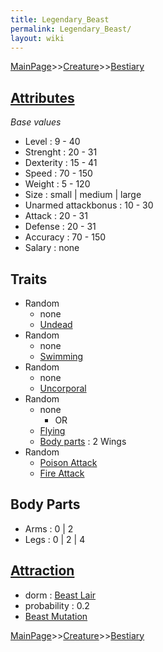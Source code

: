 ```yaml
---
title: Legendary_Beast
permalink: Legendary_Beast/
layout: wiki
---
```


[MainPage](/keeperrl_wiki/ "wikilink")>>[Creature](/keeperrl_wiki/Creature_Guide "wikilink")>>[Bestiary](/keeperrl_wiki/Bestiary "wikilink")

[Attributes](/keeperrl_wiki/Attributes "wikilink")
-------------------------------------

*Base values*

-   Level : 9 - 40
-   Strenght : 20 - 31
-   Dexterity : 15 - 41
-   Speed : 70 - 150
-   Weight : 5 - 120
-   Size : small | medium | large
-   Unarmed attackbonus : 10 - 30
-   Attack : 20 - 31
-   Defense : 20 - 31
-   Accuracy : 70 - 150
-   Salary : none

Traits
------

-   Random
    -   none
    -   [Undead](/keeperrl_wiki/Undead "wikilink")
-   Random
    -   none
    -   [Swimming](/keeperrl_wiki/Swimming "wikilink")
-   Random
    -   none
    -   [Uncorporal](/keeperrl_wiki/Uncorporal "wikilink")
-   Random
    -   none
        -   OR
    -   [Flying](/keeperrl_wiki/Flying "wikilink")
    -   [Body parts](/keeperrl_wiki/Body_Parts "wikilink") : 2 Wings
-   Random
    -   [Poison Attack](/keeperrl_wiki/Poison "wikilink")
    -   [Fire Attack](/keeperrl_wiki/Fire "wikilink")

Body Parts
----------

-   Arms : 0 | 2
-   Legs : 0 | 2 | 4

[Attraction](/keeperrl_wiki/Immigration "wikilink")
-------------------------------------

-   dorm : [Beast Lair](/keeperrl_wiki/Beast_Lair "wikilink")
-   probability : 0.2
-   [Beast Mutation](/keeperrl_wiki/Beast_Mutation "wikilink")

[MainPage](/keeperrl_wiki/ "wikilink")>>[Creature](/keeperrl_wiki/Creature_Guide "wikilink")>>[Bestiary](/keeperrl_wiki/Bestiary "wikilink")

